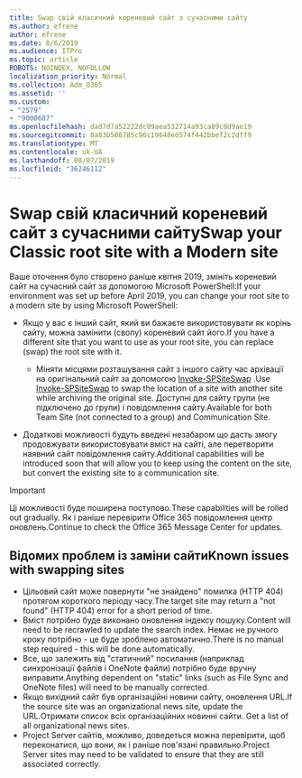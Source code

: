 ```yaml
---
title: Swap свій класичний кореневий сайт з сучасними сайту
ms.author: efrene
author: efrene
ms.date: 8/6/2019
ms.audience: ITPro
ms.topic: article
ROBOTS: NOINDEX, NOFOLLOW
localization_priority: Normal
ms.collection: Adm_O365
ms.assetid: ''
ms.custom:
- "2579"
- "9000687"
ms.openlocfilehash: dad7d7a52222dc09aea532714a93ca89c0d9ae19
ms.sourcegitcommit: 8a83b508785c96c19648ed574f442bbef2c2dff9
ms.translationtype: MT
ms.contentlocale: uk-UA
ms.lasthandoff: 08/07/2019
ms.locfileid: "36246112"
---
```

# <a name="swap-your-classic-root-site-with-a-modern-site"></a><span data-ttu-id="0a447-102">Swap свій класичний кореневий сайт з сучасними сайту</span><span class="sxs-lookup"><span data-stu-id="0a447-102">Swap your Classic root site with a Modern site</span></span>

<span data-ttu-id="0a447-103">Ваше оточення було створено раніше квітня 2019, змініть кореневий сайт на сучасний сайт за допомогою Microsoft PowerShell:</span><span class="sxs-lookup"><span data-stu-id="0a447-103">If your environment was set up before April 2019, you can change your root site to a modern site by using Microsoft PowerShell:</span></span>

- <span data-ttu-id="0a447-104">Якщо у вас є інший сайт, який ви бажаєте використовувати як корінь сайту, можна замінити (свопу) кореневий сайт його.</span><span class="sxs-lookup"><span data-stu-id="0a447-104">If you have a different site that you want to use as your root site, you can replace (swap) the root site with it.</span></span> 
    - <span data-ttu-id="0a447-105">Міняти місцями розташування сайт з іншого сайту час архівації на оригінальний сайт за допомогою [Invoke-SPSiteSwap](https://docs.microsoft.com/powershell/module/sharepoint-online/invoke-spositeswap?view=sharepoint-ps) .</span><span class="sxs-lookup"><span data-stu-id="0a447-105">Use [Invoke-SPSiteSwap](https://docs.microsoft.com/powershell/module/sharepoint-online/invoke-spositeswap?view=sharepoint-ps) to swap the location of a site with another site while archiving the original site.</span></span> <span data-ttu-id="0a447-106">Доступні для сайту групи (не підключено до групи) і повідомлення сайту.</span><span class="sxs-lookup"><span data-stu-id="0a447-106">Available for both Team Site (not connected to a group) and Communication Site.</span></span> 

- <span data-ttu-id="0a447-107">Додаткові можливості будуть введені незабаром що дасть змогу продовжувати використовувати вміст на сайті, але перетворити наявний сайт повідомлення сайту.</span><span class="sxs-lookup"><span data-stu-id="0a447-107">Additional capabilities will be introduced soon that will allow you to keep using the content on the site, but convert the existing site to a communication site.</span></span> 
>[!Important]
><span data-ttu-id="0a447-108">Ці можливості буде поширена поступово.</span><span class="sxs-lookup"><span data-stu-id="0a447-108">These capabilities will be rolled out gradually.</span></span> <span data-ttu-id="0a447-109">Як і раніше перевірити Office 365 повідомлення центр оновлень.</span><span class="sxs-lookup"><span data-stu-id="0a447-109">Continue to check the Office 365 Message Center for updates.</span></span> 

## <a name="known-issues-with-swapping-sites"></a><span data-ttu-id="0a447-110">Відомих проблем із заміни сайти</span><span class="sxs-lookup"><span data-stu-id="0a447-110">Known issues with swapping sites</span></span>

- <span data-ttu-id="0a447-111">Цільовий сайт може повернути "не знайдено" помилка (HTTP 404) протягом короткого періоду часу.</span><span class="sxs-lookup"><span data-stu-id="0a447-111">The target site may return a "not found" (HTTP 404) error for a short period of time.</span></span>
- <span data-ttu-id="0a447-112">Вміст потрібно буде виконано оновлення індексу пошуку.</span><span class="sxs-lookup"><span data-stu-id="0a447-112">Content will need to be recrawled to update the search index.</span></span> <span data-ttu-id="0a447-113">Немає не ручного кроку потрібно - це буде зроблено автоматично.</span><span class="sxs-lookup"><span data-stu-id="0a447-113">There is no manual step required - this will be done automatically.</span></span>
- <span data-ttu-id="0a447-114">Все, що залежить від "статичний" посилання (наприклад синхронізації файлів і OneNote файли) потрібно буде вручну виправити.</span><span class="sxs-lookup"><span data-stu-id="0a447-114">Anything dependent on "static" links (such as File Sync and OneNote files) will need to be manually corrected.</span></span>
- <span data-ttu-id="0a447-115">Якщо вихідний сайт був організаційні новини сайту, оновлення URL.</span><span class="sxs-lookup"><span data-stu-id="0a447-115">If the source site was an organizational news site, update the URL.</span></span><span data-ttu-id="0a447-116">Отримати список всіх організаційних новинні сайти.</span><span class="sxs-lookup"><span data-stu-id="0a447-116"> Get a list of all organizational news sites.</span></span>
- <span data-ttu-id="0a447-117">Project Server сайтів, можливо, доведеться можна перевірити, щоб переконатися, що вони, як і раніше пов'язані правильно.</span><span class="sxs-lookup"><span data-stu-id="0a447-117">Project Server sites may need to be validated to ensure that they are still associated correctly.</span></span>





